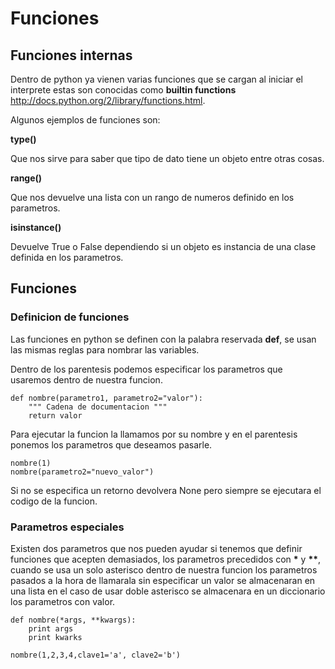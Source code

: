 # Funciones #

## Funciones internas ## 

Dentro de python ya vienen varias funciones que se cargan al iniciar el interprete estas son conocidas como **builtin functions** <http://docs.python.org/2/library/functions.html>.

Algunos ejemplos de funciones son:

**type()**

Que nos sirve para saber que tipo de dato tiene un objeto entre otras cosas.

**range()**

Que nos devuelve una lista con un rango de numeros definido en los parametros.

**isinstance()**

Devuelve True o False dependiendo si un objeto es instancia de una clase definida en los parametros.

## Funciones ##

### Definicion de funciones ###

Las funciones en python se definen con la palabra reservada **def**, se usan las mismas reglas para nombrar las variables.

Dentro de los parentesis podemos especificar los parametros que usaremos dentro de nuestra funcion.

	def nombre(parametro1, parametro2="valor"):
		""" Cadena de documentacion """
		return valor

Para ejecutar la  funcion la llamamos por su nombre y en el parentesis ponemos los parametros que deseamos pasarle.

	nombre(1)
	nombre(parametro2="nuevo_valor")

Si no se especifica un retorno devolvera None pero siempre se ejecutara el codigo de la funcion.

### Parametros especiales ###

Existen dos parametros que nos pueden ayudar si tenemos que definir funciones que acepten demasiados, los parametros precedidos con **\*** y **\*\***, cuando se usa un solo asterisco dentro de nuestra funcion los parametros pasados a la hora de llamarala sin especificar un valor se almacenaran en una lista en el caso de usar doble asterisco se almacenara en un diccionario los parametros con valor.

	def nombre(*args, **kwargs):
		print args
		print kwarks

	nombre(1,2,3,4,clave1='a', clave2='b')

